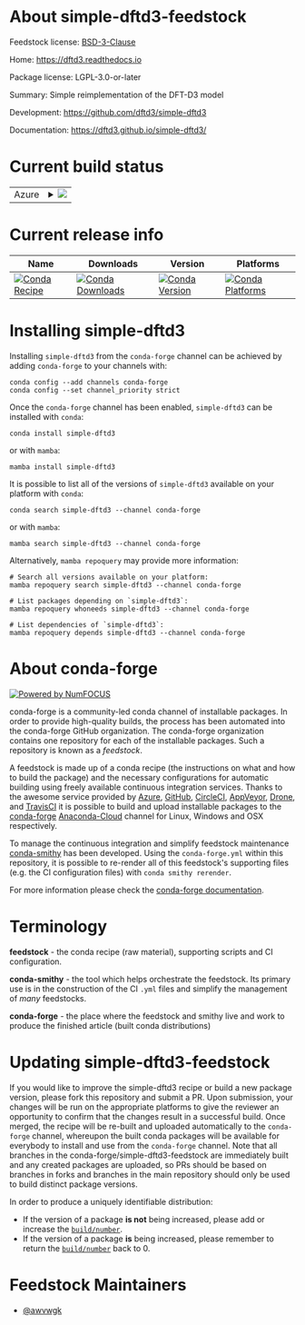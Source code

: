 About simple-dftd3-feedstock
============================

Feedstock license: [BSD-3-Clause](https://github.com/conda-forge/simple-dftd3-feedstock/blob/main/LICENSE.txt)

Home: https://dftd3.readthedocs.io

Package license: LGPL-3.0-or-later

Summary: Simple reimplementation of the DFT-D3 model

Development: https://github.com/dftd3/simple-dftd3

Documentation: https://dftd3.github.io/simple-dftd3/

Current build status
====================


<table>
    
  <tr>
    <td>Azure</td>
    <td>
      <details>
        <summary>
          <a href="https://dev.azure.com/conda-forge/feedstock-builds/_build/latest?definitionId=11844&branchName=main">
            <img src="https://dev.azure.com/conda-forge/feedstock-builds/_apis/build/status/simple-dftd3-feedstock?branchName=main">
          </a>
        </summary>
        <table>
          <thead><tr><th>Variant</th><th>Status</th></tr></thead>
          <tbody><tr>
              <td>linux_64</td>
              <td>
                <a href="https://dev.azure.com/conda-forge/feedstock-builds/_build/latest?definitionId=11844&branchName=main">
                  <img src="https://dev.azure.com/conda-forge/feedstock-builds/_apis/build/status/simple-dftd3-feedstock?branchName=main&jobName=linux&configuration=linux%20linux_64_" alt="variant">
                </a>
              </td>
            </tr><tr>
              <td>linux_aarch64</td>
              <td>
                <a href="https://dev.azure.com/conda-forge/feedstock-builds/_build/latest?definitionId=11844&branchName=main">
                  <img src="https://dev.azure.com/conda-forge/feedstock-builds/_apis/build/status/simple-dftd3-feedstock?branchName=main&jobName=linux&configuration=linux%20linux_aarch64_" alt="variant">
                </a>
              </td>
            </tr><tr>
              <td>linux_ppc64le</td>
              <td>
                <a href="https://dev.azure.com/conda-forge/feedstock-builds/_build/latest?definitionId=11844&branchName=main">
                  <img src="https://dev.azure.com/conda-forge/feedstock-builds/_apis/build/status/simple-dftd3-feedstock?branchName=main&jobName=linux&configuration=linux%20linux_ppc64le_" alt="variant">
                </a>
              </td>
            </tr><tr>
              <td>osx_64</td>
              <td>
                <a href="https://dev.azure.com/conda-forge/feedstock-builds/_build/latest?definitionId=11844&branchName=main">
                  <img src="https://dev.azure.com/conda-forge/feedstock-builds/_apis/build/status/simple-dftd3-feedstock?branchName=main&jobName=osx&configuration=osx%20osx_64_" alt="variant">
                </a>
              </td>
            </tr><tr>
              <td>osx_arm64</td>
              <td>
                <a href="https://dev.azure.com/conda-forge/feedstock-builds/_build/latest?definitionId=11844&branchName=main">
                  <img src="https://dev.azure.com/conda-forge/feedstock-builds/_apis/build/status/simple-dftd3-feedstock?branchName=main&jobName=osx&configuration=osx%20osx_arm64_" alt="variant">
                </a>
              </td>
            </tr>
          </tbody>
        </table>
      </details>
    </td>
  </tr>
</table>

Current release info
====================

| Name | Downloads | Version | Platforms |
| --- | --- | --- | --- |
| [![Conda Recipe](https://img.shields.io/badge/recipe-simple--dftd3-green.svg)](https://anaconda.org/conda-forge/simple-dftd3) | [![Conda Downloads](https://img.shields.io/conda/dn/conda-forge/simple-dftd3.svg)](https://anaconda.org/conda-forge/simple-dftd3) | [![Conda Version](https://img.shields.io/conda/vn/conda-forge/simple-dftd3.svg)](https://anaconda.org/conda-forge/simple-dftd3) | [![Conda Platforms](https://img.shields.io/conda/pn/conda-forge/simple-dftd3.svg)](https://anaconda.org/conda-forge/simple-dftd3) |

Installing simple-dftd3
=======================

Installing `simple-dftd3` from the `conda-forge` channel can be achieved by adding `conda-forge` to your channels with:

```
conda config --add channels conda-forge
conda config --set channel_priority strict
```

Once the `conda-forge` channel has been enabled, `simple-dftd3` can be installed with `conda`:

```
conda install simple-dftd3
```

or with `mamba`:

```
mamba install simple-dftd3
```

It is possible to list all of the versions of `simple-dftd3` available on your platform with `conda`:

```
conda search simple-dftd3 --channel conda-forge
```

or with `mamba`:

```
mamba search simple-dftd3 --channel conda-forge
```

Alternatively, `mamba repoquery` may provide more information:

```
# Search all versions available on your platform:
mamba repoquery search simple-dftd3 --channel conda-forge

# List packages depending on `simple-dftd3`:
mamba repoquery whoneeds simple-dftd3 --channel conda-forge

# List dependencies of `simple-dftd3`:
mamba repoquery depends simple-dftd3 --channel conda-forge
```


About conda-forge
=================

[![Powered by
NumFOCUS](https://img.shields.io/badge/powered%20by-NumFOCUS-orange.svg?style=flat&colorA=E1523D&colorB=007D8A)](https://numfocus.org)

conda-forge is a community-led conda channel of installable packages.
In order to provide high-quality builds, the process has been automated into the
conda-forge GitHub organization. The conda-forge organization contains one repository
for each of the installable packages. Such a repository is known as a *feedstock*.

A feedstock is made up of a conda recipe (the instructions on what and how to build
the package) and the necessary configurations for automatic building using freely
available continuous integration services. Thanks to the awesome service provided by
[Azure](https://azure.microsoft.com/en-us/services/devops/), [GitHub](https://github.com/),
[CircleCI](https://circleci.com/), [AppVeyor](https://www.appveyor.com/),
[Drone](https://cloud.drone.io/welcome), and [TravisCI](https://travis-ci.com/)
it is possible to build and upload installable packages to the
[conda-forge](https://anaconda.org/conda-forge) [Anaconda-Cloud](https://anaconda.org/)
channel for Linux, Windows and OSX respectively.

To manage the continuous integration and simplify feedstock maintenance
[conda-smithy](https://github.com/conda-forge/conda-smithy) has been developed.
Using the ``conda-forge.yml`` within this repository, it is possible to re-render all of
this feedstock's supporting files (e.g. the CI configuration files) with ``conda smithy rerender``.

For more information please check the [conda-forge documentation](https://conda-forge.org/docs/).

Terminology
===========

**feedstock** - the conda recipe (raw material), supporting scripts and CI configuration.

**conda-smithy** - the tool which helps orchestrate the feedstock.
                   Its primary use is in the construction of the CI ``.yml`` files
                   and simplify the management of *many* feedstocks.

**conda-forge** - the place where the feedstock and smithy live and work to
                  produce the finished article (built conda distributions)


Updating simple-dftd3-feedstock
===============================

If you would like to improve the simple-dftd3 recipe or build a new
package version, please fork this repository and submit a PR. Upon submission,
your changes will be run on the appropriate platforms to give the reviewer an
opportunity to confirm that the changes result in a successful build. Once
merged, the recipe will be re-built and uploaded automatically to the
`conda-forge` channel, whereupon the built conda packages will be available for
everybody to install and use from the `conda-forge` channel.
Note that all branches in the conda-forge/simple-dftd3-feedstock are
immediately built and any created packages are uploaded, so PRs should be based
on branches in forks and branches in the main repository should only be used to
build distinct package versions.

In order to produce a uniquely identifiable distribution:
 * If the version of a package **is not** being increased, please add or increase
   the [``build/number``](https://docs.conda.io/projects/conda-build/en/latest/resources/define-metadata.html#build-number-and-string).
 * If the version of a package **is** being increased, please remember to return
   the [``build/number``](https://docs.conda.io/projects/conda-build/en/latest/resources/define-metadata.html#build-number-and-string)
   back to 0.

Feedstock Maintainers
=====================

* [@awvwgk](https://github.com/awvwgk/)

